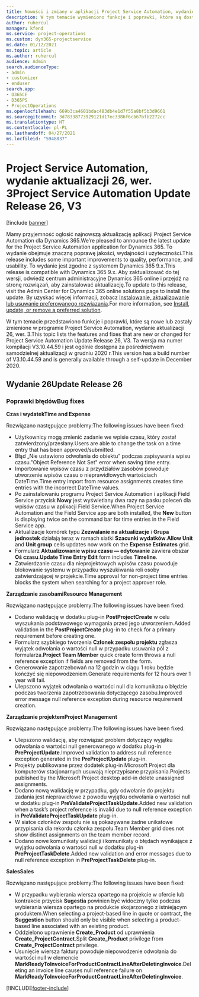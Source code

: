 ```yaml
---
title: Nowości i zmiany w aplikacji Project Service Automation, wydanie aktualizacji 26, wer. 3
description: W tym temacie wymieniono funkcje i poprawki, które są dostępne w aktualizacji Project Service Automation, wydanie 26, wersja 3.
author: ruhercul
manager: kfend
ms.service: project-operations
ms.custom: dyn365-projectservice
ms.date: 01/12/2021
ms.topic: article
ms.author: ruhercul
audience: Admin
search.audienceType:
- admin
- customizer
- enduser
search.app:
- D365CE
- D365PS
- ProjectOperations
ms.openlocfilehash: 669b3ca4601bdac483db4e1d7f55a8bf5b3d9661
ms.sourcegitcommit: 3d78338773929121d17ec3386f6cb67bfb2272cc
ms.translationtype: HT
ms.contentlocale: pl-PL
ms.lasthandoff: 04/27/2021
ms.locfileid: "5948837"
---
```

# <a name="project-service-automation-update-release-26-v3"></a><span data-ttu-id="3dd95-103">Project Service Automation, wydanie aktualizacji 26, wer. 3</span><span class="sxs-lookup"><span data-stu-id="3dd95-103">Project Service Automation Update Release 26, V3</span></span>

[!include [banner](../includes/psa-now-project-operations.md)]

<span data-ttu-id="3dd95-104">Mamy przyjemność ogłosić najnowszą aktualizację aplikacji Project Service Automation dla Dynamics 365.</span><span class="sxs-lookup"><span data-stu-id="3dd95-104">We’re pleased to announce the latest update for the Project Service Automation application for Dynamics 365.</span></span> <span data-ttu-id="3dd95-105">To wydanie obejmuje znaczną poprawę jakości, wydajności i użyteczności.</span><span class="sxs-lookup"><span data-stu-id="3dd95-105">This release includes some important improvements to quality, performance, and usability.</span></span> <span data-ttu-id="3dd95-106">To wydanie jest zgodne z systemem Dynamics 365 9.x.</span><span class="sxs-lookup"><span data-stu-id="3dd95-106">This release is compatible with Dynamics 365 9.x.</span></span> <span data-ttu-id="3dd95-107">Aby zaktualizować do tej wersji, odwiedź centrum administracyjne Dynamics 365 online i przejdź na stronę rozwiązań, aby zainstalować aktualizację.</span><span class="sxs-lookup"><span data-stu-id="3dd95-107">To update to this release, visit the Admin Center for Dynamics 365 online solutions page to install the update.</span></span> <span data-ttu-id="3dd95-108">By uzyskać więcej informacji, zobacz [Instalowanie, aktualizowanie lub usuwanie preferowanego rozwiązania](/power-platform/admin/install-remove-preferred-solution).</span><span class="sxs-lookup"><span data-stu-id="3dd95-108">For more information, see [Install, update, or remove a preferred solution](/power-platform/admin/install-remove-preferred-solution).</span></span>

<span data-ttu-id="3dd95-109">W tym temacie przedstawiono funkcje i poprawki, które są nowe lub zostały zmienione w programie Project Service Automation, wydanie aktualizacji 26, wer. 3.</span><span class="sxs-lookup"><span data-stu-id="3dd95-109">This topic lists the features and fixes that are new or changed for Project Service Automation Update Release 26, V3.</span></span> <span data-ttu-id="3dd95-110">Ta wersja ma numer kompilacji V3.10.44.59 i jest ogólnie dostępna za pośrednictwem samodzielnej aktualizacji w grudniu 2020 r.</span><span class="sxs-lookup"><span data-stu-id="3dd95-110">This version has a build number of V3.10.44.59 and is generally available through a self-update in December 2020.</span></span>

## <a name="update-release-26"></a><span data-ttu-id="3dd95-111">Wydanie 26</span><span class="sxs-lookup"><span data-stu-id="3dd95-111">Update Release 26</span></span>

### <a name="bug-fixes"></a><span data-ttu-id="3dd95-112">Poprawki błędów</span><span class="sxs-lookup"><span data-stu-id="3dd95-112">Bug fixes</span></span>

<span data-ttu-id="3dd95-113">**Czas i wydatek**</span><span class="sxs-lookup"><span data-stu-id="3dd95-113">**Time and Expense**</span></span>

<span data-ttu-id="3dd95-114">Rozwiązano następujące problemy:</span><span class="sxs-lookup"><span data-stu-id="3dd95-114">The following issues have been fixed:</span></span>

- <span data-ttu-id="3dd95-115">Użytkownicy mogą zmienić zadanie we wpisie czasu, który został zatwierdzony/przesłany.</span><span class="sxs-lookup"><span data-stu-id="3dd95-115">Users are able to change the task on a time entry that has been approved/submitted.</span></span>
- <span data-ttu-id="3dd95-116">Błąd „Nie ustawiono odwołania do obiektu” podczas zapisywania wpisu czasu.</span><span class="sxs-lookup"><span data-stu-id="3dd95-116">"Object Reference Not Set" error when saving time entry.</span></span>
- <span data-ttu-id="3dd95-117">Importowanie wpisów czasu z przydziałów zasobów powoduje utworzenie wpisów czasu o nieprawidłowych wartościach DateTime.</span><span class="sxs-lookup"><span data-stu-id="3dd95-117">Time entry import from resource assignments creates time entries with the incorrect DateTime values.</span></span>
- <span data-ttu-id="3dd95-118">Po zainstalowaniu programu Project Service Automation i aplikacji Field Service przycisk **Nowy** jest wyświetlany dwa razy na pasku poleceń dla wpisów czasu w aplikacji Field Service.</span><span class="sxs-lookup"><span data-stu-id="3dd95-118">When Project Service Automation and the Field Service app are both installed, the **New** button is displaying twice on the command bar for time entries in the Field Service app.</span></span>
- <span data-ttu-id="3dd95-119">Aktualizacje komórek typu **Zezwalanie na aktualizacje** i **Grupa jednostek** działają teraz w ramach siatki **Szacunki wydatków**.</span><span class="sxs-lookup"><span data-stu-id="3dd95-119">**Allow Unit** and **Unit group** cells updates now work on the **Expense Estimates** grid.</span></span>
- <span data-ttu-id="3dd95-120">Formularz **Aktualizowanie wpisu czasu — edytowanie** zawiera obszar **Oś czasu**.</span><span class="sxs-lookup"><span data-stu-id="3dd95-120">**Update Time Entry Edit** form includes **Timeline**.</span></span>
- <span data-ttu-id="3dd95-121">Zatwierdzanie czasu dla nieprojektowych wpisów czasu powoduje blokowanie systemu w przypadku wyszukiwania roli osoby zatwierdzającej w projekcie.</span><span class="sxs-lookup"><span data-stu-id="3dd95-121">Time approval for non-project time entries blocks the system when searching for a project approver role.</span></span>

<span data-ttu-id="3dd95-122">**Zarządzanie zasobami**</span><span class="sxs-lookup"><span data-stu-id="3dd95-122">**Resource Management**</span></span>

<span data-ttu-id="3dd95-123">Rozwiązano następujące problemy:</span><span class="sxs-lookup"><span data-stu-id="3dd95-123">The following issues have been fixed:</span></span>

- <span data-ttu-id="3dd95-124">Dodano walidację w dodatku plug-in **PostProjectCreate** w celu wyszukania podstawowego wymagania przed jego utworzeniem.</span><span class="sxs-lookup"><span data-stu-id="3dd95-124">Added validation in the **PostProjectCreate** plug-in to check for a primary requirement before creating one.</span></span>
- <span data-ttu-id="3dd95-125">Formularz szybkiego tworzenia **Członek zespołu projektu** zgłasza wyjątek odwołania o wartości null w przypadku usuwania pól z formularza.</span><span class="sxs-lookup"><span data-stu-id="3dd95-125">**Project Team Member** quick create form throws a null reference exception if fields are removed from the form.</span></span>
- <span data-ttu-id="3dd95-126">Generowanie zapotrzebowań na 12 godzin w ciągu 1 roku będzie kończyć się niepowodzeniem.</span><span class="sxs-lookup"><span data-stu-id="3dd95-126">Generate requirements for 12 hours over 1 year will fail.</span></span>
- <span data-ttu-id="3dd95-127">Ulepszono wyjątek odwołania o wartości null dla komunikatu o błędzie podczas tworzenia zapotrzebowania dotyczącego zasobu.</span><span class="sxs-lookup"><span data-stu-id="3dd95-127">Improved error message null reference exception during resource requirement creation.</span></span>

<span data-ttu-id="3dd95-128">**Zarządzanie projektem**</span><span class="sxs-lookup"><span data-stu-id="3dd95-128">**Project Management**</span></span>

<span data-ttu-id="3dd95-129">Rozwiązano następujące problemy:</span><span class="sxs-lookup"><span data-stu-id="3dd95-129">The following issues have been fixed:</span></span>

- <span data-ttu-id="3dd95-130">Ulepszono walidację, aby rozwiązać problem dotyczący wyjątku odwołania o wartości null generowanego w dodatku plug-in **PreProjectUpdate**.</span><span class="sxs-lookup"><span data-stu-id="3dd95-130">Improved validation to address null reference exception generated in the **PreProjectUpdate** plug-in.</span></span>
- <span data-ttu-id="3dd95-131">Projekty publikowane przez dodatek plug-in Microsoft Project dla komputerów stacjonarnych usuwają nieprzypisane przypisania.</span><span class="sxs-lookup"><span data-stu-id="3dd95-131">Projects published by the Microsoft Project desktop add-in delete unassigned assignments.</span></span>
- <span data-ttu-id="3dd95-132">Dodano nową walidację w przypadku, gdy odwołanie do projektu zadania jest nieprawidłowe z powodu wyjątku odwołania o wartości null w dodatku plug-in **PreValidateProjectTaskUpdate**.</span><span class="sxs-lookup"><span data-stu-id="3dd95-132">Added new validation when a task’s project reference is invalid due to null reference exception in **PreValidateProjectTaskUpdate** plug-in.</span></span>
- <span data-ttu-id="3dd95-133">W siatce członków zespołu nie są pokazywane żadne unikatowe przypisania dla rekordu członka zespołu.</span><span class="sxs-lookup"><span data-stu-id="3dd95-133">Team Member grid does not show distinct assignments on the team member record.</span></span>
- <span data-ttu-id="3dd95-134">Dodano nowe komunikaty walidacji i komunikaty o błędach wynikające z wyjątku odwołania o wartości null w dodatku plug-in **PreProjectTaskDelete**.</span><span class="sxs-lookup"><span data-stu-id="3dd95-134">Added new validation and error messages due to null reference exception in **PreProjectTaskDelete** plug-in.</span></span>

<span data-ttu-id="3dd95-135">**Sales**</span><span class="sxs-lookup"><span data-stu-id="3dd95-135">**Sales**</span></span>

<span data-ttu-id="3dd95-136">Rozwiązano następujące problemy:</span><span class="sxs-lookup"><span data-stu-id="3dd95-136">The following issues have been fixed:</span></span>

- <span data-ttu-id="3dd95-137">W przypadku wybierania wiersza opartego na projekcie w ofercie lub kontrakcie przycisk **Sugestia** powinien być widoczny tylko podczas wybierania wiersza opartego na produkcie skojarzonego z istniejącym produktem.</span><span class="sxs-lookup"><span data-stu-id="3dd95-137">When selecting a project-based line in quote or contract, the **Suggestion** button should only be visible when selecting a product-based line associated with an existing product.</span></span>
- <span data-ttu-id="3dd95-138">Oddzielono uprawnienie **Create_Product** od uprawnienia **Create_ProjectContract**.</span><span class="sxs-lookup"><span data-stu-id="3dd95-138">Split **Create_Product** privilege from **Create_ProjectContract** privilege.</span></span>
- <span data-ttu-id="3dd95-139">Usunięcie wiersza faktury powoduje niepowodzenie odwołania do wartości null w elemencie **MarkReadyToInvoiceForProductContractLineAfterDeletingInvoice**.</span><span class="sxs-lookup"><span data-stu-id="3dd95-139">Deleting an invoice line causes null reference failure on **MarkReadyToInvoiceForProductContractLineAfterDeletingInvoice**.</span></span>


[!INCLUDE[footer-include](../includes/footer-banner.md)]